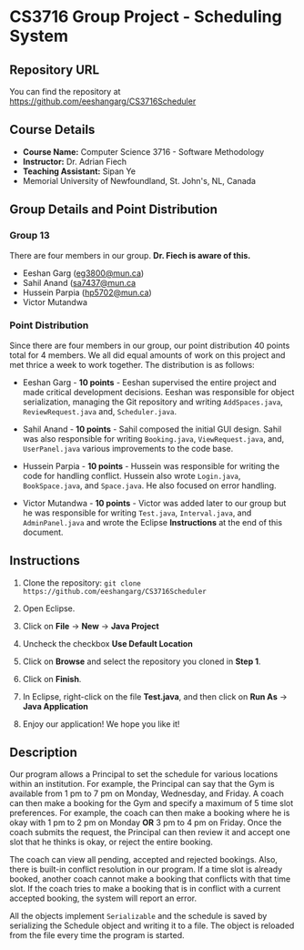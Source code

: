 # CS3716 Group Project - Scheduling System

## Repository URL

You can find the repository at https://github.com/eeshangarg/CS3716Scheduler

## Course Details

* **Course Name:** Computer Science 3716 - Software Methodology
* **Instructor:** Dr. Adrian Fiech
* **Teaching Assistant:** Sipan Ye
* Memorial University of Newfoundland, St. John's, NL, Canada

## Group Details and Point Distribution

### Group 13

There are four members in our group. **Dr. Fiech is aware of this.**

* Eeshan Garg (eg3800@mun.ca)
* Sahil Anand (sa7437@mun.ca
* Hussein Parpia (hp5702@mun.ca)
* Victor Mutandwa

### Point Distribution

Since there are four members in our group, our point distribution
40 points total for 4 members. We all did equal amounts of work on
this project and met thrice a week to work together. The distribution
is as follows:

* Eeshan Garg - **10 points** - Eeshan supervised the entire project
  and made critical development decisions. Eeshan was responsible for
  object serialization, managing the Git repository and writing
  `AddSpaces.java`, `ReviewRequest.java` and, `Scheduler.java`.

* Sahil Anand - **10 points** - Sahil composed the initial GUI design.
  Sahil was also responsible for writing `Booking.java`, `ViewRequest.java`,
  and, `UserPanel.java` various improvements to the code base.

* Hussein Parpia - **10 points** - Hussein was responsible for writing the
  code for handling conflict. Hussein also wrote `Login.java`,
  `BookSpace.java`, and `Space.java`. He also focused on error handling.

* Victor Mutandwa - **10 points** - Victor was added later to our group
  but he was responsible for writing `Test.java`, `Interval.java`,
  and `AdminPanel.java` and wrote the Eclipse **Instructions** at the
  end of this document.

## Instructions

1. Clone the repository: `git clone https://github.com/eeshangarg/CS3716Scheduler`

2. Open Eclipse.

3. Click on **File** -> **New** -> **Java Project**

4. Uncheck the checkbox **Use Default Location**

5. Click on **Browse** and select the repository you cloned in **Step 1**.

6. Click on **Finish**.

7. In Eclipse, right-click on the file **Test.java**, and then click on
   **Run As** -> **Java Application**

8. Enjoy our application! We hope you like it!

## Description

Our program allows a Principal to set the schedule for various locations
within an institution. For example, the Principal can say that the Gym is
available from 1 pm to 7 pm on Monday, Wednesday, and Friday. A coach can
then make a booking for the Gym and specify a maximum of 5 time slot
preferences. For example, the coach can then make a booking where he is
okay with 1 pm to 2 pm on Monday **OR** 3 pm to 4 pm on Friday. Once the
coach submits the request, the Principal can then review it and accept
one slot that he thinks is okay, or reject the entire booking.

The coach can view all pending, accepted and rejected bookings. Also,
there is built-in conflict resolution in our program. If a time slot
is already booked, another coach cannot make a booking that conflicts
with that time slot. If the coach tries to make a booking that is
in conflict with a current accepted booking, the system will report an
error.

All the objects implement `Serializable` and the schedule is saved by
serializing the Schedule object and writing it to a file. The object
is reloaded from the file every time the program is started.
